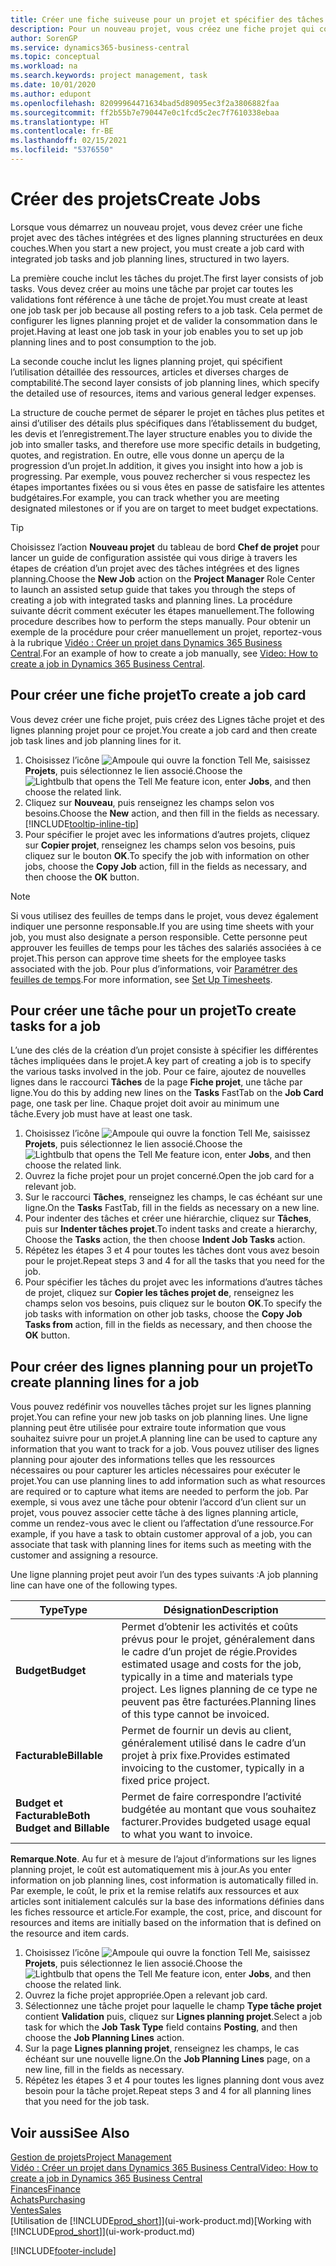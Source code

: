 ```yaml
---
title: Créer une fiche suiveuse pour un projet et spécifier des tâches| Microsoft Docs
description: Pour un nouveau projet, vous créez une fiche projet qui contient les tâches projet et les lignes planning, pour vous aider à gérer la progression et les budgets.
author: SorenGP
ms.service: dynamics365-business-central
ms.topic: conceptual
ms.workload: na
ms.search.keywords: project management, task
ms.date: 10/01/2020
ms.author: edupont
ms.openlocfilehash: 82099964471634bad5d89095ec3f2a3806882faa
ms.sourcegitcommit: ff2b55b7e790447e0c1fcd5c2ec7f7610338ebaa
ms.translationtype: HT
ms.contentlocale: fr-BE
ms.lasthandoff: 02/15/2021
ms.locfileid: "5376550"
---
```

# <a name="create-jobs"></a><span data-ttu-id="19c25-103">Créer des projets</span><span class="sxs-lookup"><span data-stu-id="19c25-103">Create Jobs</span></span>
<span data-ttu-id="19c25-104">Lorsque vous démarrez un nouveau projet, vous devez créer une fiche projet avec des tâches intégrées et des lignes planning structurées en deux couches.</span><span class="sxs-lookup"><span data-stu-id="19c25-104">When you start a new project, you must create a job card with integrated job tasks and job planning lines, structured in two layers.</span></span>  

<span data-ttu-id="19c25-105">La première couche inclut les tâches du projet.</span><span class="sxs-lookup"><span data-stu-id="19c25-105">The first layer consists of job tasks.</span></span> <span data-ttu-id="19c25-106">Vous devez créer au moins une tâche par projet car toutes les validations font référence à une tâche de projet.</span><span class="sxs-lookup"><span data-stu-id="19c25-106">You must create at least one job task per job because all posting refers to a job task.</span></span> <span data-ttu-id="19c25-107">Cela permet de configurer les lignes planning projet et de valider la consommation dans le projet.</span><span class="sxs-lookup"><span data-stu-id="19c25-107">Having at least one job task in your job enables you to set up job planning lines and to post consumption to the job.</span></span>

<span data-ttu-id="19c25-108">La seconde couche inclut les lignes planning projet, qui spécifient l’utilisation détaillée des ressources, articles et diverses charges de comptabilité.</span><span class="sxs-lookup"><span data-stu-id="19c25-108">The second layer consists of job planning lines, which specify the detailed use of resources, items and various general ledger expenses.</span></span>

<span data-ttu-id="19c25-109">La structure de couche permet de séparer le projet en tâches plus petites et ainsi d’utiliser des détails plus spécifiques dans l’établissement du budget, les devis et l’enregistrement.</span><span class="sxs-lookup"><span data-stu-id="19c25-109">The layer structure enables you to divide the job into smaller tasks, and therefore use more specific details in budgeting, quotes, and registration.</span></span> <span data-ttu-id="19c25-110">En outre, elle vous donne un aperçu de la progression d’un projet.</span><span class="sxs-lookup"><span data-stu-id="19c25-110">In addition, it gives you insight into how a job is progressing.</span></span> <span data-ttu-id="19c25-111">Par exemple, vous pouvez rechercher si vous respectez les étapes importantes fixées ou si vous êtes en passe de satisfaire les attentes budgétaires.</span><span class="sxs-lookup"><span data-stu-id="19c25-111">For example, you can track whether you are meeting designated milestones or if you are on target to meet budget expectations.</span></span>

> [!TIP]
> <span data-ttu-id="19c25-112">Choisissez l’action **Nouveau projet** du tableau de bord **Chef de projet** pour lancer un guide de configuration assistée qui vous dirige à travers les étapes de création d’un projet avec des tâches intégrées et des lignes planning.</span><span class="sxs-lookup"><span data-stu-id="19c25-112">Choose the **New Job** action on the **Project Manager** Role Center to launch an assisted setup guide that takes you through the steps of creating a job with integrated tasks and planning lines.</span></span> <span data-ttu-id="19c25-113">La procédure suivante décrit comment exécuter les étapes manuellement.</span><span class="sxs-lookup"><span data-stu-id="19c25-113">The following procedure describes how to perform the steps manually.</span></span> <span data-ttu-id="19c25-114">Pour obtenir un exemple de la procédure pour créer manuellement un projet, reportez-vous à la rubrique [Vidéo : Créer un projet dans Dynamics 365 Business Central](https://www.youtube.com/watch?v=VqaPWr7BWmw).</span><span class="sxs-lookup"><span data-stu-id="19c25-114">For an example of how to create a job manually, see [Video: How to create a job in Dynamics 365 Business Central](https://www.youtube.com/watch?v=VqaPWr7BWmw).</span></span>

## <a name="to-create-a-job-card"></a><span data-ttu-id="19c25-115">Pour créer une fiche projet</span><span class="sxs-lookup"><span data-stu-id="19c25-115">To create a job card</span></span>
<span data-ttu-id="19c25-116">Vous devez créer une fiche projet, puis créez des Lignes tâche projet et des lignes planning projet pour ce projet.</span><span class="sxs-lookup"><span data-stu-id="19c25-116">You create a job card and then create job task lines and job planning lines for it.</span></span>

1. <span data-ttu-id="19c25-117">Choisissez l’icône ![Ampoule qui ouvre la fonction Tell Me](media/ui-search/search_small.png "Dites-moi ce que vous voulez faire"), saisissez **Projets**, puis sélectionnez le lien associé.</span><span class="sxs-lookup"><span data-stu-id="19c25-117">Choose the ![Lightbulb that opens the Tell Me feature](media/ui-search/search_small.png "Tell me what you want to do") icon, enter **Jobs**, and then choose the related link.</span></span>  
2. <span data-ttu-id="19c25-118">Cliquez sur **Nouveau**, puis renseignez les champs selon vos besoins.</span><span class="sxs-lookup"><span data-stu-id="19c25-118">Choose the **New** action, and then fill in the fields as necessary.</span></span> [!INCLUDE[tooltip-inline-tip](includes/tooltip-inline-tip_md.md)]
3. <span data-ttu-id="19c25-119">Pour spécifier le projet avec les informations d’autres projets, cliquez sur **Copier projet**, renseignez les champs selon vos besoins, puis cliquez sur le bouton **OK**.</span><span class="sxs-lookup"><span data-stu-id="19c25-119">To specify the job with information on other jobs, choose the **Copy Job** action, fill in the fields as necessary, and then choose the **OK** button.</span></span>

> [!NOTE]  
>   <span data-ttu-id="19c25-120">Si vous utilisez des feuilles de temps dans le projet, vous devez également indiquer une personne responsable.</span><span class="sxs-lookup"><span data-stu-id="19c25-120">If you are using time sheets with your job, you must also designate a person responsible.</span></span> <span data-ttu-id="19c25-121">Cette personne peut approuver les feuilles de temps pour les tâches des salariés associées à ce projet.</span><span class="sxs-lookup"><span data-stu-id="19c25-121">This person can approve time sheets for the employee tasks associated with the job.</span></span> <span data-ttu-id="19c25-122">Pour plus d’informations, voir [Paramétrer des feuilles de temps](projects-how-setup-time-sheets.md).</span><span class="sxs-lookup"><span data-stu-id="19c25-122">For more information, see [Set Up Timesheets](projects-how-setup-time-sheets.md).</span></span>

## <a name="to-create-tasks-for-a-job"></a><span data-ttu-id="19c25-123">Pour créer une tâche pour un projet</span><span class="sxs-lookup"><span data-stu-id="19c25-123">To create tasks for a job</span></span>
<span data-ttu-id="19c25-124">L’une des clés de la création d’un projet consiste à spécifier les différentes tâches impliquées dans le projet.</span><span class="sxs-lookup"><span data-stu-id="19c25-124">A key part of creating a job is to specify the various tasks involved in the job.</span></span> <span data-ttu-id="19c25-125">Pour ce faire, ajoutez de nouvelles lignes dans le raccourci **Tâches** de la page **Fiche projet**, une tâche par ligne.</span><span class="sxs-lookup"><span data-stu-id="19c25-125">You do this by adding new lines on the **Tasks** FastTab on the **Job Card** page, one task per line.</span></span> <span data-ttu-id="19c25-126">Chaque projet doit avoir au minimum une tâche.</span><span class="sxs-lookup"><span data-stu-id="19c25-126">Every job must have at least one task.</span></span>

1. <span data-ttu-id="19c25-127">Choisissez l’icône ![Ampoule qui ouvre la fonction Tell Me](media/ui-search/search_small.png "Dites-moi ce que vous voulez faire"), saisissez **Projets**, puis sélectionnez le lien associé.</span><span class="sxs-lookup"><span data-stu-id="19c25-127">Choose the ![Lightbulb that opens the Tell Me feature](media/ui-search/search_small.png "Tell me what you want to do") icon, enter **Jobs**, and then choose the related link.</span></span>
2. <span data-ttu-id="19c25-128">Ouvrez la fiche projet pour un projet concerné.</span><span class="sxs-lookup"><span data-stu-id="19c25-128">Open the job card for a relevant job.</span></span>
3. <span data-ttu-id="19c25-129">Sur le raccourci **Tâches**, renseignez les champs, le cas échéant sur une ligne.</span><span class="sxs-lookup"><span data-stu-id="19c25-129">On the **Tasks** FastTab, fill in the fields as necessary on a new line.</span></span>
4. <span data-ttu-id="19c25-130">Pour indenter des tâches et créer une hiérarchie, cliquez sur **Tâches**, puis sur **Indenter tâches projet**.</span><span class="sxs-lookup"><span data-stu-id="19c25-130">To indent tasks and create a hierarchy, Choose the **Tasks** action, the then choose **Indent Job Tasks** action.</span></span>
5. <span data-ttu-id="19c25-131">Répétez les étapes 3 et 4 pour toutes les tâches dont vous avez besoin pour le projet.</span><span class="sxs-lookup"><span data-stu-id="19c25-131">Repeat steps 3 and 4 for all the tasks that you need for the job.</span></span>
6. <span data-ttu-id="19c25-132">Pour spécifier les tâches du projet avec les informations d’autres tâches de projet, cliquez sur **Copier les tâches projet de**, renseignez les champs selon vos besoins, puis cliquez sur le bouton **OK**.</span><span class="sxs-lookup"><span data-stu-id="19c25-132">To specify the job tasks with information on other job tasks, choose the **Copy Job Tasks from** action, fill in the fields as necessary, and then choose the **OK** button.</span></span>

## <a name="to-create-planning-lines-for-a-job"></a><span data-ttu-id="19c25-133">Pour créer des lignes planning pour un projet</span><span class="sxs-lookup"><span data-stu-id="19c25-133">To create planning lines for a job</span></span>
<span data-ttu-id="19c25-134">Vous pouvez redéfinir vos nouvelles tâches projet sur les lignes planning projet.</span><span class="sxs-lookup"><span data-stu-id="19c25-134">You can refine your new job tasks on job planning lines.</span></span> <span data-ttu-id="19c25-135">Une ligne planning peut être utilisée pour extraire toute information que vous souhaitez suivre pour un projet.</span><span class="sxs-lookup"><span data-stu-id="19c25-135">A planning line can be used to capture any information that you want to track for a job.</span></span> <span data-ttu-id="19c25-136">Vous pouvez utiliser des lignes planning pour ajouter des informations telles que les ressources nécessaires ou pour capturer les articles nécessaires pour exécuter le projet.</span><span class="sxs-lookup"><span data-stu-id="19c25-136">You can use planning lines to add information such as what resources are required or to capture what items are needed to perform the job.</span></span> <span data-ttu-id="19c25-137">Par exemple, si vous avez une tâche pour obtenir l’accord d’un client sur un projet, vous pouvez associer cette tâche à des lignes planning article, comme un rendez-vous avec le client ou l’affectation d’une ressource.</span><span class="sxs-lookup"><span data-stu-id="19c25-137">For example, if you have a task to obtain customer approval of a job, you can associate that task with planning lines for items such as meeting with the customer and assigning a resource.</span></span>  

<span data-ttu-id="19c25-138">Une ligne planning projet peut avoir l’un des types suivants :</span><span class="sxs-lookup"><span data-stu-id="19c25-138">A job planning line can have one of the following types.</span></span>  

| <span data-ttu-id="19c25-139">Type</span><span class="sxs-lookup"><span data-stu-id="19c25-139">Type</span></span> | <span data-ttu-id="19c25-140">Désignation</span><span class="sxs-lookup"><span data-stu-id="19c25-140">Description</span></span> |
| --- | --- |
| <span data-ttu-id="19c25-141">**Budget**</span><span class="sxs-lookup"><span data-stu-id="19c25-141">**Budget**</span></span> |<span data-ttu-id="19c25-142">Permet d’obtenir les activités et coûts prévus pour le projet, généralement dans le cadre d’un projet de régie.</span><span class="sxs-lookup"><span data-stu-id="19c25-142">Provides estimated usage and costs for the job, typically in a time and materials type project.</span></span> <span data-ttu-id="19c25-143">Les lignes planning de ce type ne peuvent pas être facturées.</span><span class="sxs-lookup"><span data-stu-id="19c25-143">Planning lines of this type cannot be invoiced.</span></span> |
| <span data-ttu-id="19c25-144">**Facturable**</span><span class="sxs-lookup"><span data-stu-id="19c25-144">**Billable**</span></span> |<span data-ttu-id="19c25-145">Permet de fournir un devis au client, généralement utilisé dans le cadre d’un projet à prix fixe.</span><span class="sxs-lookup"><span data-stu-id="19c25-145">Provides estimated invoicing to the customer, typically in a fixed price project.</span></span> |
| <span data-ttu-id="19c25-146">**Budget et Facturable**</span><span class="sxs-lookup"><span data-stu-id="19c25-146">**Both Budget and Billable**</span></span> |<span data-ttu-id="19c25-147">Permet de faire correspondre l’activité budgétée au montant que vous souhaitez facturer.</span><span class="sxs-lookup"><span data-stu-id="19c25-147">Provides budgeted usage equal to what you want to invoice.</span></span> |

<span data-ttu-id="19c25-148">**Remarque**.</span><span class="sxs-lookup"><span data-stu-id="19c25-148">**Note**.</span></span> <span data-ttu-id="19c25-149">Au fur et à mesure de l’ajout d’informations sur les lignes planning projet, le coût est automatiquement mis à jour.</span><span class="sxs-lookup"><span data-stu-id="19c25-149">As you enter information on job planning lines, cost information is automatically filled in.</span></span> <span data-ttu-id="19c25-150">Par exemple, le coût, le prix et la remise relatifs aux ressources et aux articles sont initialement calculés sur la base des informations définies dans les fiches ressource et article.</span><span class="sxs-lookup"><span data-stu-id="19c25-150">For example, the cost, price, and discount for resources and items are initially based on the information that is defined on the resource and item cards.</span></span>

1. <span data-ttu-id="19c25-151">Choisissez l’icône ![Ampoule qui ouvre la fonction Tell Me](media/ui-search/search_small.png "Dites-moi ce que vous voulez faire"), saisissez **Projets**, puis sélectionnez le lien associé.</span><span class="sxs-lookup"><span data-stu-id="19c25-151">Choose the ![Lightbulb that opens the Tell Me feature](media/ui-search/search_small.png "Tell me what you want to do") icon, enter **Jobs**, and then choose the related link.</span></span>
2. <span data-ttu-id="19c25-152">Ouvrez la fiche projet appropriée.</span><span class="sxs-lookup"><span data-stu-id="19c25-152">Open a relevant job card.</span></span>
3. <span data-ttu-id="19c25-153">Sélectionnez une tâche projet pour laquelle le champ **Type tâche projet** contient **Validation** puis, cliquez sur **Lignes planning projet**.</span><span class="sxs-lookup"><span data-stu-id="19c25-153">Select a job task for which the **Job Task Type** field contains **Posting**, and then choose the **Job Planning Lines** action.</span></span>  
4. <span data-ttu-id="19c25-154">Sur la page **Lignes planning projet**, renseignez les champs, le cas échéant sur une nouvelle ligne.</span><span class="sxs-lookup"><span data-stu-id="19c25-154">On the **Job Planning Lines** page, on a new line, fill in the fields as necessary.</span></span>
5. <span data-ttu-id="19c25-155">Répétez les étapes 3 et 4 pour toutes les lignes planning dont vous avez besoin pour la tâche projet.</span><span class="sxs-lookup"><span data-stu-id="19c25-155">Repeat steps 3 and 4 for all planning lines that you need for the job task.</span></span>

## <a name="see-also"></a><span data-ttu-id="19c25-156">Voir aussi</span><span class="sxs-lookup"><span data-stu-id="19c25-156">See Also</span></span>

[<span data-ttu-id="19c25-157">Gestion de projets</span><span class="sxs-lookup"><span data-stu-id="19c25-157">Project Management</span></span>](projects-manage-projects.md)  
[<span data-ttu-id="19c25-158">Vidéo : Créer un projet dans Dynamics 365 Business Central</span><span class="sxs-lookup"><span data-stu-id="19c25-158">Video: How to create a job in Dynamics 365 Business Central</span></span>](https://www.youtube.com/watch?v=VqaPWr7BWmw)  
[<span data-ttu-id="19c25-159">Finances</span><span class="sxs-lookup"><span data-stu-id="19c25-159">Finance</span></span>](finance.md)  
[<span data-ttu-id="19c25-160">Achats</span><span class="sxs-lookup"><span data-stu-id="19c25-160">Purchasing</span></span>](purchasing-manage-purchasing.md)  
[<span data-ttu-id="19c25-161">Ventes</span><span class="sxs-lookup"><span data-stu-id="19c25-161">Sales</span></span>](sales-manage-sales.md)  
<span data-ttu-id="19c25-162">[Utilisation de [!INCLUDE[prod_short](includes/prod_short.md)]](ui-work-product.md)</span><span class="sxs-lookup"><span data-stu-id="19c25-162">[Working with [!INCLUDE[prod_short](includes/prod_short.md)]](ui-work-product.md)</span></span>  


[!INCLUDE[footer-include](includes/footer-banner.md)]